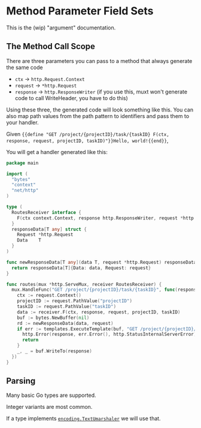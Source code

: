 # Method Parameter Field Sets

This is the (wip) "argument" documentation.

## The Method Call Scope

There are three parameters you can pass to a method that always generate the same code

- `ctx` -> `http.Request.Context`
- `request` -> `*http.Request`
- `response` -> `http.ResponseWriter` (if you use this, muxt won't generate code to call WriteHeader, you have to do
  this)

Using these three, the generated code will look something like this.
You can also map path values from the path pattern to identifiers and pass them to your handler.

Given `{{define "GET /project/{projectID}/task/{taskID} F(ctx, response, request, projectID, taskID)"}}Hello, world!{{end}}`,

You will get a handler generated like this:

```go
package main

import (
  "bytes"
  "context"
  "net/http"
)

type (
  RoutesReceiver interface {
    F(ctx context.Context, response http.ResponseWriter, request *http.Request, projectID string, taskID string) any
  }
  responseData[T any] struct {
    Request *http.Request
    Data    T
  }
)

func newResponseData[T any](data T, request *http.Request) responseData[T] {
  return responseData[T]{Data: data, Request: request}
}

func routes(mux *http.ServeMux, receiver RoutesReceiver) {
  mux.HandleFunc("GET /project/{projectID}/task/{taskID}", func(response http.ResponseWriter, request *http.Request) {
    ctx := request.Context()
    projectID := request.PathValue("projectID")
    taskID := request.PathValue("taskID")
    data := receiver.F(ctx, response, request, projectID, taskID)
    buf := bytes.NewBuffer(nil)
    rd := newResponseData(data, request)
    if err := templates.ExecuteTemplate(buf, "GET /project/{projectID}/task/{taskID} F(ctx, response, request, projectID, taskID)", rd); err != nil {
      http.Error(response, err.Error(), http.StatusInternalServerError)
      return
    }
    _, _ = buf.WriteTo(response)
  })
}
```

## Parsing

Many basic Go types are supported.

Integer variants are most common.

If a type implements [`encoding.TextUmarshaler`](https://pkg.go.dev/encoding#TextUnmarshaler) we will use that.
